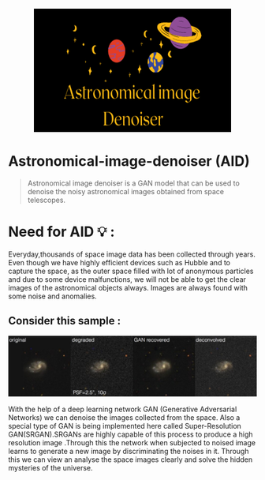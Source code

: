 <p align="center">
  <img width="400" height="250" src="images/Astro logo.png">
</p>

# Astronomical-image-denoiser (AID)
> Astronomical image denoiser is a GAN model that can be used to denoise the noisy astronomical images obtained from space telescopes.

# Need for AID 💡 :
Everyday,thousands of space image data has been collected through years. Even though we have highly efficient devices such as Hubble and  to capture the space, as the outer space filled with lot of anonymous particles and due to some device malfunctions, we will not be able to get the clear images of the astronomical objects always. Images are always found with some noise and anomalies. 

## Consider this sample :

<img src="images/sample.jpg">

With the help of a deep learning network GAN (Generative Adversarial Networks) we can denoise the images collected from the space. Also a special type of GAN is being implemented here called Super-Resolution GAN(SRGAN).SRGANs are highly capable of this process to produce a high resolution image .Through this the network when subjected to noised image learns to generate a new image by discriminating the noises in it. Through this we can view an analyse the space images clearly and solve the hidden mysteries of the universe.

